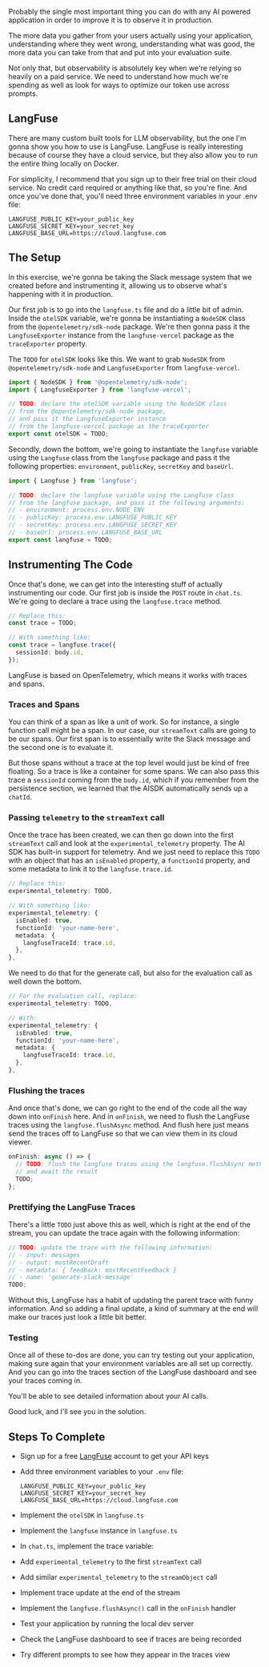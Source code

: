 Probably the single most important thing you can do with any AI powered application in order to improve it is to observe it in production.

The more data you gather from your users actually using your application, understanding where they went wrong, understanding what was good, the more data you can take from that and put into your evaluation suite.

Not only that, but observability is absolutely key when we're relying so heavily on a paid service. We need to understand how much we're spending as well as look for ways to optimize our token use across prompts.

## LangFuse

There are many custom built tools for LLM observability, but the one I'm gonna show you how to use is LangFuse. LangFuse is really interesting because of course they have a cloud service, but they also allow you to run the entire thing locally on Docker.

For simplicity, I recommend that you sign up to their free trial on their cloud service. No credit card required or anything like that, so you're fine. And once you've done that, you'll need three environment variables in your .env file:

```
LANGFUSE_PUBLIC_KEY=your_public_key
LANGFUSE_SECRET_KEY=your_secret_key
LANGFUSE_BASE_URL=https://cloud.langfuse.com
```

## The Setup

In this exercise, we're gonna be taking the Slack message system that we created before and instrumenting it, allowing us to observe what's happening with it in production.

Our first job is to go into the `langfuse.ts` file and do a little bit of admin. Inside the `otelSDK` variable, we're gonna be instantiating a `NodeSDK` class from the `@opentelemetry/sdk-node` package. We're then gonna pass it the `LangfuseExporter` instance from the `langfuse-vercel` package as the `traceExporter` property.

The `TODO` for `otelSDK` looks like this. We want to grab `NodeSDK` from `@opentelemetry/sdk-node` and `LangfuseExporter` from `langfuse-vercel`.

```ts
import { NodeSDK } from '@opentelemetry/sdk-node';
import { LangfuseExporter } from 'langfuse-vercel';

// TODO: declare the otelSDK variable using the NodeSDK class
// from the @opentelemetry/sdk-node package,
// and pass it the LangfuseExporter instance
// from the langfuse-vercel package as the traceExporter
export const otelSDK = TODO;
```

Secondly, down the bottom, we're going to instantiate the `langfuse` variable using the `Langfuse` class from the `langfuse` package and pass it the following properties: `environment`, `publicKey`, `secretKey` and `baseUrl`.

```ts
import { Langfuse } from 'langfuse';

// TODO: declare the langfuse variable using the Langfuse class
// from the langfuse package, and pass it the following arguments:
// - environment: process.env.NODE_ENV
// - publicKey: process.env.LANGFUSE_PUBLIC_KEY
// - secretKey: process.env.LANGFUSE_SECRET_KEY
// - baseUrl: process.env.LANGFUSE_BASE_URL
export const langfuse = TODO;
```

## Instrumenting The Code

Once that's done, we can get into the interesting stuff of actually instrumenting our code. Our first job is inside the `POST` route in `chat.ts`. We're going to declare a trace using the `langfuse.trace` method.

```ts
// Replace this:
const trace = TODO;

// With something like:
const trace = langfuse.trace({
  sessionId: body.id,
});
```

LangFuse is based on OpenTelemetry, which means it works with traces and spans.

### Traces and Spans

You can think of a span as like a unit of work. So for instance, a single function call might be a span. In our case, our `streamText` calls are going to be our spans. Our first span is to essentially write the Slack message and the second one is to evaluate it.

But those spans without a trace at the top level would just be kind of free floating. So a trace is like a container for some spans. We can also pass this trace a `sessionId` coming from the `body.id`, which if you remember from the persistence section, we learned that the AISDK automatically sends up a `chatId`.

### Passing `telemetry` to the `streamText` call

Once the trace has been created, we can then go down into the first `streamText` call and look at the `experimental_telemetry` property. The AI SDK has built-in support for telemetry. And we just need to replace this `TODO` with an object that has an `isEnabled` property, a `functionId` property, and some metadata to link it to the `langfuse.trace.id`.

```ts
// Replace this:
experimental_telemetry: TODO,

// With something like:
experimental_telemetry: {
  isEnabled: true,
  functionId: 'your-name-here',
  metadata: {
    langfuseTraceId: trace.id,
  },
},
```

We need to do that for the generate call, but also for the evaluation call as well down the bottom.

```ts
// For the evaluation call, replace:
experimental_telemetry: TODO,

// With:
experimental_telemetry: {
  isEnabled: true,
  functionId: 'your-name-here',
  metadata: {
    langfuseTraceId: trace.id,
  },
},
```

### Flushing the traces

And once that's done, we can go right to the end of the code all the way down into `onFinish` here. And in `onFinish`, we need to flush the LangFuse traces using the `langfuse.flushAsync` method. And flush here just means send the traces off to LangFuse so that we can view them in its cloud viewer.

```ts
onFinish: async () => {
  // TODO: flush the langfuse traces using the langfuse.flushAsync method
  // and await the result
  TODO;
};
```

### Prettifying the LangFuse Traces

There's a little `TODO` just above this as well, which is right at the end of the stream, you can update the trace again with the following information:

```ts
// TODO: update the trace with the following information:
// - input: messages
// - output: mostRecentDraft
// - metadata: { feedback: mostRecentFeedback }
// - name: 'generate-slack-message'
TODO;
```

Without this, LangFuse has a habit of updating the parent trace with funny information. And so adding a final update, a kind of summary at the end will make our traces just look a little bit better.

### Testing

Once all of these to-dos are done, you can try testing out your application, making sure again that your environment variables are all set up correctly. And you can go into the traces section of the LangFuse dashboard and see your traces coming in.

You'll be able to see detailed information about your AI calls.

Good luck, and I'll see you in the solution.

## Steps To Complete

- Sign up for a free [LangFuse](https://langfuse.com) account to get your API keys
- Add three environment variables to your `.env` file:

  ```
  LANGFUSE_PUBLIC_KEY=your_public_key
  LANGFUSE_SECRET_KEY=your_secret_key
  LANGFUSE_BASE_URL=https://cloud.langfuse.com
  ```

- Implement the `otelSDK` in `langfuse.ts`
- Implement the `langfuse` instance in `langfuse.ts`
- In `chat.ts`, implement the trace variable:
- Add `experimental_telemetry` to the first `streamText` call
- Add similar `experimental_telemetry` to the `streamObject` call
- Implement trace update at the end of the stream
- Implement the `langfuse.flushAsync()` call in the `onFinish` handler
- Test your application by running the local dev server
- Check the LangFuse dashboard to see if traces are being recorded
- Try different prompts to see how they appear in the traces view
